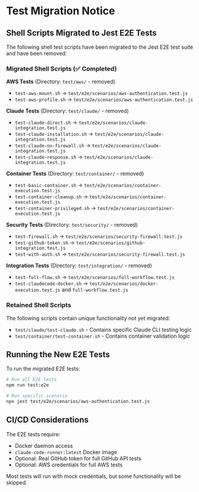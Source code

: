 # Test Migration Notice

## Shell Scripts Migrated to Jest E2E Tests

The following shell test scripts have been migrated to the Jest E2E test suite and have been removed:

### Migrated Shell Scripts (✅ Completed)

**AWS Tests** (Directory: `test/aws/` - removed)
- `test-aws-mount.sh` → `test/e2e/scenarios/aws-authentication.test.js`
- `test-aws-profile.sh` → `test/e2e/scenarios/aws-authentication.test.js`

**Claude Tests** (Directory: `test/claude/` - removed)
- `test-claude-direct.sh` → `test/e2e/scenarios/claude-integration.test.js`
- `test-claude-installation.sh` → `test/e2e/scenarios/claude-integration.test.js`
- `test-claude-no-firewall.sh` → `test/e2e/scenarios/claude-integration.test.js`
- `test-claude-response.sh` → `test/e2e/scenarios/claude-integration.test.js`

**Container Tests** (Directory: `test/container/` - removed)
- `test-basic-container.sh` → `test/e2e/scenarios/container-execution.test.js`
- `test-container-cleanup.sh` → `test/e2e/scenarios/container-execution.test.js`
- `test-container-privileged.sh` → `test/e2e/scenarios/container-execution.test.js`

**Security Tests** (Directory: `test/security/` - removed)
- `test-firewall.sh` → `test/e2e/scenarios/security-firewall.test.js`
- `test-github-token.sh` → `test/e2e/scenarios/github-integration.test.js`
- `test-with-auth.sh` → `test/e2e/scenarios/security-firewall.test.js`

**Integration Tests** (Directory: `test/integration/` - removed)
- `test-full-flow.sh` → `test/e2e/scenarios/full-workflow.test.js`
- `test-claudecode-docker.sh` → `test/e2e/scenarios/docker-execution.test.js` and `full-workflow.test.js`

### Retained Shell Scripts

The following scripts contain unique functionality not yet migrated:

- `test/claude/test-claude.sh` - Contains specific Claude CLI testing logic
- `test/container/test-container.sh` - Contains container validation logic

## Running the New E2E Tests

To run the migrated E2E tests:

```bash
# Run all E2E tests
npm run test:e2e

# Run specific scenario
npx jest test/e2e/scenarios/aws-authentication.test.js
```

## CI/CD Considerations

The E2E tests require:

- Docker daemon access
- `claude-code-runner:latest` Docker image
- Optional: Real GitHub token for full GitHub API tests
- Optional: AWS credentials for full AWS tests

Most tests will run with mock credentials, but some functionality will be skipped.

